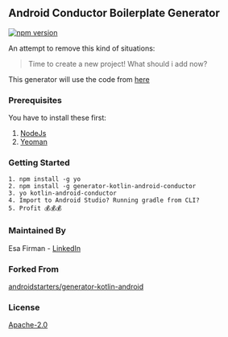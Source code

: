 ## Android Conductor Boilerplate Generator 

[![npm version](https://badge.fury.io/js/generator-kotlin-android-conductor.svg)](https://badge.fury.io/js/generator-kotlin-android-conductor)

An attempt to remove this kind of situations:

> Time to create a new project! What should i add now? 

This generator will use the code from [here](https://github.com/esafirm/android-conductor-boilerplate)

### Prerequisites

You have to install these first: 

1. [NodeJs](https://nodejs.org/en/)
2. [Yeoman](http://yeoman.io/)

### Getting Started

```
1. npm install -g yo 
2. npm install -g generator-kotlin-android-conductor
3. yo kotlin-android-conductor
4. Import to Android Studio? Running gradle from CLI?
5. Profit 💰💰💰
```

### Maintained By

Esa Firman - [LinkedIn](https://www.linkedin.com/in/esa-firman-01b8096b/)  

### Forked From

[androidstarters/generator-kotlin-android](https://github.com/androidstarters/generator-kotlin-android)

### License 

[Apache-2.0](https://github.com/esafirm/generator-android-conductor/blob/master/LICENSE)